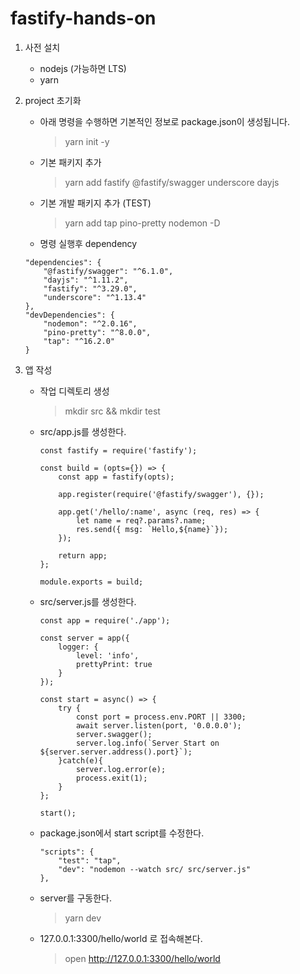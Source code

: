 fastify-hands-on
========================
1. 사전 설치
	- nodejs (가능하면 LTS)
	- yarn

1. project 초기화
	- 아래 명령을 수행하면 기본적인 정보로 package.json이 생성됩니다.
		> yarn init -y
	- 기본 패키지 추가
		> yarn add fastify @fastify/swagger underscore dayjs
	- 기본 개발 패키지 추가 (TEST)
		> yarn add tap pino-pretty nodemon -D
	- 명령 실행후 dependency
	```
	"dependencies": {
    	"@fastify/swagger": "^6.1.0",
    	"dayjs": "^1.11.2",
    	"fastify": "^3.29.0",
   		"underscore": "^1.13.4"
  	},
  	"devDependencies": {
		"nodemon": "^2.0.16",
		"pino-pretty": "^8.0.0",
		"tap": "^16.2.0"
	}
	```

1. 앱 작성
	- 작업 디렉토리 생성
		> mkdir src && mkdir test
	- src/app.js를 생성한다.
		```
		const fastify = require('fastify');

		const build = (opts={}) => {
			const app = fastify(opts);

			app.register(require('@fastify/swagger'), {});

			app.get('/hello/:name', async (req, res) => {
				let name = req?.params?.name;
				res.send({ msg: `Hello,${name}`});
			});

			return app;
		};

		module.exports = build;
		```
	- src/server.js를 생성한다.
		```
		const app = require('./app');

		const server = app({
			logger: {
				level: 'info',
				prettyPrint: true
			}
		});

		const start = async() => {
			try {
				const port = process.env.PORT || 3300;
				await server.listen(port, '0.0.0.0');
				server.swagger();
				server.log.info(`Server Start on ${server.server.address().port}`);
			}catch(e){
				server.log.error(e);
				process.exit(1);
			}
		};

		start();
		```
	- package.json에서 start script를 수정한다.
		```
		"scripts": {
			"test": "tap",
			"dev": "nodemon --watch src/ src/server.js"
		},
		```
	- server를 구동한다.
		> yarn dev
	- 127.0.0.1:3300/hello/world 로 접속해본다.
		> open http://127.0.0.1:3300/hello/world